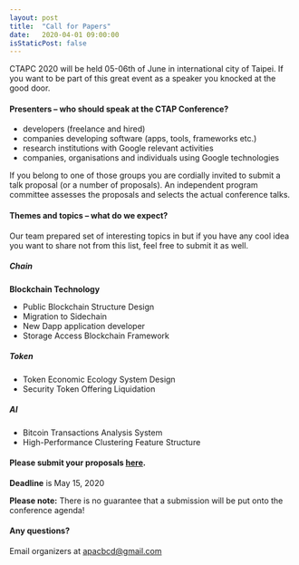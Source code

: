 ```yaml
---
layout: post
title:  "Call for Papers"
date:   2020-04-01 09:00:00
isStaticPost: false
---
```

CTAPC 2020 will be held 05-06th of June in international city of Taipei. If you want to be part of this great event as a speaker you knocked at the good door.

#### Presenters – who should speak at the CTAP Conference?

* developers (freelance and hired)
* companies developing software (apps, tools, frameworks etc.)
* research institutions with Google relevant activities
* companies, organisations and individuals using Google technologies

If you belong to one of those groups you are cordially invited to submit a talk proposal (or a number of proposals). An independent program committee assesses the proposals and selects the actual conference talks.<br/>

#### Themes and topics – what do we expect?
Our team prepared set of interesting topics in but if you have any cool idea you want to share not from this list, feel free to submit it as well.

##### Chain

__Blockchain Technology__

* Public Blockchain Structure Design
* Migration to Sidechain
* New Dapp application developer
* Storage Access Blockchain Framework

##### Token

* Token Economic Ecology System Design
* Security Token Offering Liquidation

##### AI

* Bitcoin Transactions Analysis System
* High-Performance Clustering Feature Structure


#### Please submit your proposals [here](https://easychair.org/conferences/?conf=ctapc2020).
__Deadline__ is May 15, 2020

__Please note:__ There is no guarantee that a submission will be put onto the conference agenda!<br/>

<!--
The program committee picks the most interesting talk proposals and informs the selected submitters until September 15, 2014.<br/>
-->

#### Any questions? 
Email organizers at [apacbcd@gmail.com](mailto:apacbcd@gmail.com)